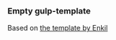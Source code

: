 ### Empty gulp-template

Based on [the template by Enkil](https://github.com/Enkil/template-frontend "Template-frontend")
